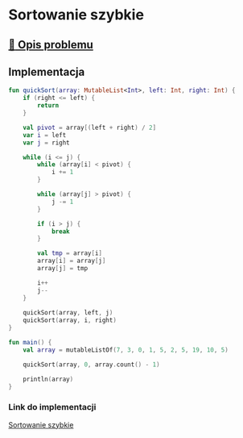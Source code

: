 # Sortowanie szybkie

## [:link: Opis problemu](../../../../algorithms/sorting/quick-sort.md)

## Implementacja

```kotlin
fun quickSort(array: MutableList<Int>, left: Int, right: Int) {
    if (right <= left) {
        return
    }

    val pivot = array[(left + right) / 2]
    var i = left
    var j = right

    while (i <= j) {
        while (array[i] < pivot) {
            i += 1
        }

        while (array[j] > pivot) {
            j -= 1
        }

        if (i > j) {
            break
        } 

        val tmp = array[i]
        array[i] = array[j]
        array[j] = tmp

        i++
        j--
    }
    
    quickSort(array, left, j)
    quickSort(array, i, right)
}

fun main() {
    val array = mutableListOf(7, 3, 0, 1, 5, 2, 5, 19, 10, 5)

    quickSort(array, 0, array.count() - 1)

    println(array)
}
```

### Link do implementacji

[Sortowanie szybkie](https://ideone.com/vwYIuK)